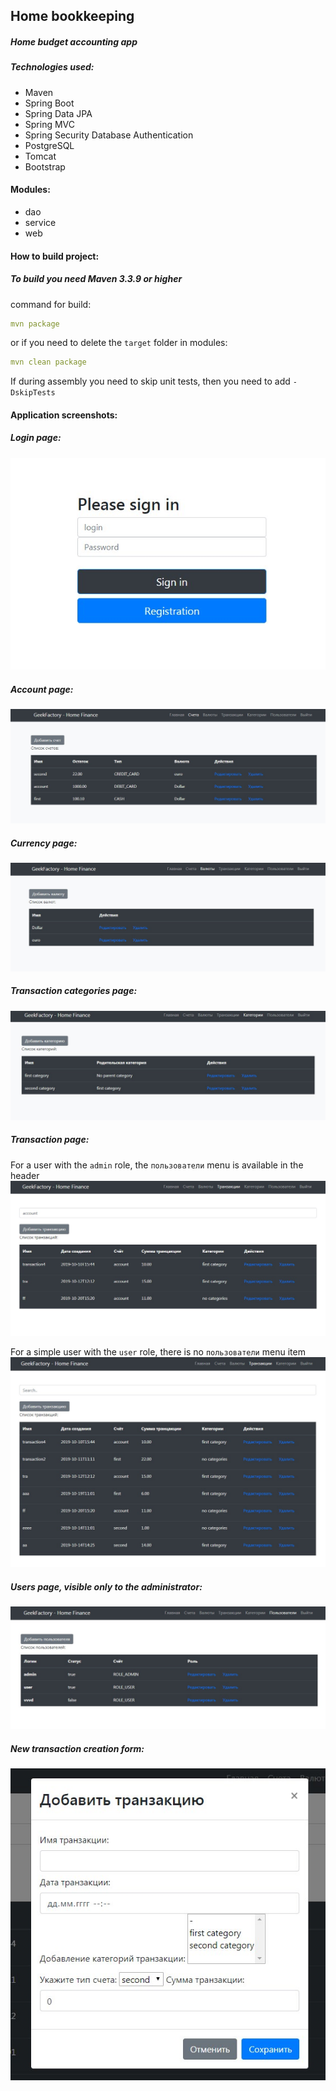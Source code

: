 
## Home bookkeeping
##### Home budget accounting app


##### Technologies used:

- Maven
- Spring Boot
- Spring Data JPA
- Spring MVC
- Spring Security Database Authentication
- PostgreSQL
- Tomcat
- Bootstrap

#### Modules:
- dao 
- service 
- web

#### How to build project:

##### To build you need *Maven 3.3.9* or higher

command for build: 
```yaml
mvn package
```
or if you need to delete the `target` folder in modules:
```yaml
mvn clean package
```
If during assembly you need to skip unit tests, then you need to add `-DskipTests`

#### Application screenshots:

##### Login page:
![alt text](images/login.jpg)

##### Account page:
![alt text](images/account.jpg)

##### Currency page:
![alt text](images/currency.jpg)

##### Transaction categories page:
![alt text](images/category.jpg)

##### Transaction page:

For a user with the `admin` role, the `пользователи` menu is available in the header
![alt text](images/transaction.jpg)

For a simple user with the `user` role, there is no `пользователи` menu item
![alt text](images/transaction1.jpg)

##### Users page, visible only to the administrator:
![alt text](images/users.jpg)

##### New transaction creation form:
![alt text](images/create_transaction.jpg)
